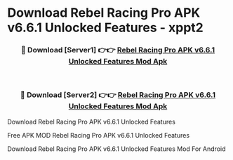 # Download Rebel Racing Pro APK v6.6.1 Unlocked Features - xppt2



<div align="center">
<h3>🔴 Download [Server1] 👉👉 <a href="https://momento.my/?title=Rebel_Racing_Pro_APK_v6.6.1_Unlocked_Features">Rebel Racing Pro APK v6.6.1 Unlocked Features Mod Apk</a></h3><br>

<h3>🔴 Download [Server2] 👉👉 <a href="https://momento.my/?title=Rebel_Racing_Pro_APK_v6.6.1_Unlocked_Features">Rebel Racing Pro APK v6.6.1 Unlocked Features Mod Apk</a></h3>
</div>



Download Rebel Racing Pro APK v6.6.1 Unlocked Features 

Free APK MOD Rebel Racing Pro APK v6.6.1 Unlocked Features 

Download Rebel Racing Pro APK v6.6.1 Unlocked Features Mod For Android
